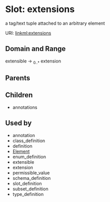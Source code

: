 
# Slot: extensions


a tag/text tuple attached to an arbitrary element

URI: [linkml:extensions](https://w3id.org/linkml/extensions)


## Domain and Range

extensible ->  <sub>0..*</sub> extension

## Parents


## Children

 *  annotations

## Used by

 * annotation
 * class_definition
 * definition
 * [Element](Element.md)
 * enum_definition
 * extensible
 * extension
 * permissible_value
 * schema_definition
 * slot_definition
 * subset_definition
 * type_definition
